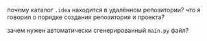 почему каталог `.idea` находится в удалённом репозитории? что я говорил о порядке создания репозитория и проекта?

зачем нужен автоматически сгенерированный `main.py` файл?
